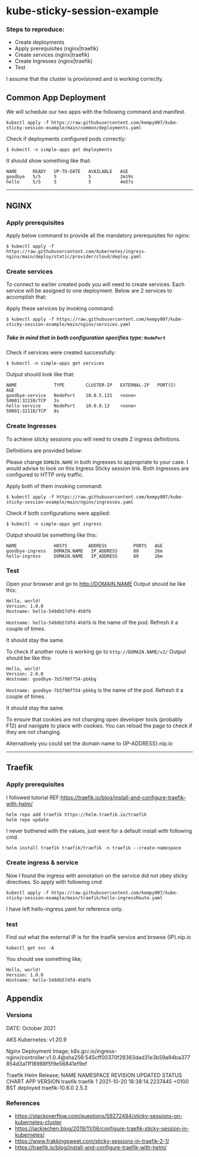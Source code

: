 # kube-sticky-session-example

### Steps to reproduce:

- Create deployments
- Apply prerequisites (nginx|traefik)
- Create services (nginx|traefik)
- Create Ingresses (nginx|traefik)
- Test

I assume that the cluster is provisioned and is working correctly.

## Common App Deployment

We will schedule our two apps with the following command and manifest.

`kubectl apply -f https://raw.githubusercontent.com/kempy007/kube-sticky-session-example/main/common/deployments.yaml`

Check if deployments configured pods correctly:

`$ kubectl -n simple-apps get deployments`

It should show something like that:

```
NAME      READY   UP-TO-DATE   AVAILABLE   AGE
goodbye   5/5     5            5           2m19s
hello     5/5     5            5           4m57s
```

--------
## NGINX

### Apply prerequisites

Apply below command to provide all the mandatory prerequisites for nginx:

`$ kubectl apply -f https://raw.githubusercontent.com/kubernetes/ingress-nginx/main/deploy/static/provider/cloud/deploy.yaml`


### Create services

To connect to earlier created pods you will need to create services. Each service will be assigned to one deployment. Below are 2 services to accomplish that:

Apply these services by invoking command:

`$ kubectl apply -f https://raw.githubusercontent.com/kempy007/kube-sticky-session-example/main/nginx/services.yaml`

##### Take in mind that in both configuration specifies type: `NodePort`

Check if services were created successfully:

`$ kubectl -n simple-apps get services`

Output should look like that:

```
NAME              TYPE        CLUSTER-IP   EXTERNAL-IP   PORT(S)           AGE
goodbye-service   NodePort    10.0.5.131   <none>        50001:32210/TCP   3s
hello-service     NodePort    10.0.8.13    <none>        50001:32118/TCP   8s
```
  
### Create Ingresses
  
To achieve sticky sessions you will need to create 2 ingress definitions.

Definitions are provided below:

Please change `DOMAIN.NAME` in both ingresses to appropriate to your case. I would advise to look on this Ingress Sticky session link. Both Ingresses are configured to HTTP only traffic.

Apply both of them invoking command:

`$ kubectl apply -f https://raw.githubusercontent.com/kempy007/kube-sticky-session-example/main/nginx/ingresses.yaml`

Check if both configurations were applied:

`$ kubectl -n simple-apps get ingress`

Output should be something like this:

```
NAME              HOSTS        ADDRESS          PORTS   AGE
goodbye-ingress   DOMAIN.NAME   IP_ADDRESS      80      26m
hello-ingress     DOMAIN.NAME   IP_ADDRESS      80      26m
```  

### Test

Open your browser and go to http://DOMAIN.NAME Output should be like this:

```
Hello, world!
Version: 1.0.0
Hostname: hello-549db57dfd-4h8fb
```
  
`Hostname: hello-549db57dfd-4h8fb` is the name of the pod. Refresh it a couple of times.

It should stay the same.

To check if another route is working go to `http://DOMAIN.NAME/v2/` Output should be like this:

```  
Hello, world!
Version: 2.0.0
Hostname: goodbye-7b5798f754-pbkbg
```
  
`Hostname: goodbye-7b5798f754-pbkbg` is the name of the pod. Refresh it a couple of times.

It should stay the same.

To ensure that cookies are not changing open developer tools (probably F12) and navigate to place with cookies. You can reload the page to check if they are not changing.
  
Alternatively you could set the domain name to {IP-ADDRESS}.nip.io

--------
## Traefik

### Apply prerequisites

I followed tutorial REF:https://traefik.io/blog/install-and-configure-traefik-with-helm/

```
helm repo add traefik https://helm.traefik.io/traefik
helm repo update
```

I never bothered with the values, just went for a default install with following cmd.

```
helm install traefik traefik/traefik -n traefik --create-namespace
```

### Create ingress & service

Now I found the ingress with annotation on the service did not obey sticky directives. So apply with following cmd

`kubectl apply -f https://raw.githubusercontent.com/kempy007/kube-sticky-session-example/main/traefik/hello-ingressRoute.yaml`

I have left hello-ingress.yaml for reference only.

### test

Find out what the external IP is for the traefik service and browse {IP}.nip.io

`kubectl get svc -A`

You should see something like;

```
Hello, world!
Version: 1.0.0
Hostname: hello-549db57dfd-4h8fb
```


## Appendix

### Versions

DATE: October 2021

AKS Kubernetes: v1.20.9

Nginx Deployment Image;
k8s.gcr.io/ingress-nginx/controller:v1.0.4@sha256:545cff00370f28363dad31e3b59a94ba377854d3a11f18988f5f9e56841ef9ef

Traefik Helm Release;
NAME    NAMESPACE       REVISION        UPDATED                                 STATUS          CHART           APP VERSION
traefik traefik         1               2021-10-20 18:38:14.2237445 +0100 BST   deployed        traefik-10.6.0  2.5.3


### References

- https://stackoverflow.com/questions/59272484/sticky-sessions-on-kubernetes-cluster
- https://jackiechen.blog/2019/11/06/configure-traefik-sticky-session-in-kubernetes/
- https://www.frakkingsweet.com/sticky-sessions-in-traefik-2-1/
- https://traefik.io/blog/install-and-configure-traefik-with-helm/
